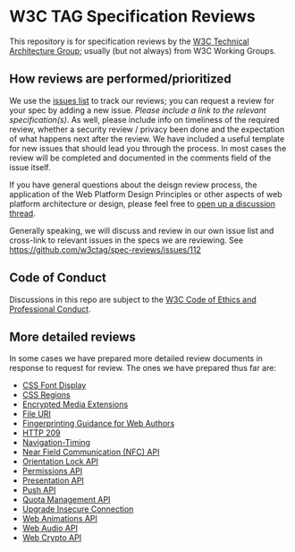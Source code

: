 # W3C TAG Specification Reviews
This repository is for specification reviews by the [W3C Technical Architecture Group](http://www.w3.org/2001/tag/); usually (but not always) from W3C Working Groups.

## How reviews are performed/prioritized
We use the [issues list](https://github.com/w3ctag/spec-reviews/issues) to track our reviews; you can request a review for your spec by adding a new issue. _Please include a link to the relevant specification(s)_. As well, please include info on timeliness of the required review, whether a security review / privacy been done and the expectation of what happens next after the review. We have included a useful template for new issues that should lead you through the process. In most cases the review will be completed and documented in the comments field of the issue itself.

If you have general questions about the deisgn review process, the application of the Web Platform Design Principles or other aspects of web platform architecture or design, please feel free to [open up a discussion thread](https://github.com/w3ctag/design-reviews/discussions).

Generally speaking, we will discuss and review in our own issue list and cross-link to relevant issues in the specs we are reviewing. See https://github.com/w3ctag/spec-reviews/issues/112

## Code of Conduct
Discussions in this repo are subject to the [W3C Code of Ethics and Professional Conduct](https://www.w3.org/Consortium/cepc/).

## More detailed reviews
In some cases we have prepared more detailed review documents in response to request for review. The ones we have prepared thus far are: 

 * [CSS Font Display](./2015/09/CSS-Font-Display.md)
 * [CSS Regions](./2015/01/CSS%20Regions.md)
 * [Encrypted Media Extensions](./2014/10/eme.md)
 * [File URI](./2015/07/file_uri.md)
 * [Fingerprinting Guidance for Web Authors](./2015/05/fingerprint.md)
 * [HTTP 209](./2014/04/http-209.md)
 * [Navigation-Timing](./2015/09/Navigation-Timing.md)
 * [Near Field Communication (NFC) API](./2015/10/nfc-feedback.md)
 * [Orientation Lock API](./2013/07/OrientationLock.md)
 * [Permissions API](./2015/03/Permissions.md)
 * [Presentation API](./2015/presentation-api.md)
 * [Push API](./2013/08/Push%20API.md)
 * [Quota Management API](./2014/02/quota-management-api.md)
 * [Upgrade Insecure Connection](./2015/04/Upgrade_Insecure.md)
 * [Web Animations API](./2013/10/Web%20Animations.md)
 * [Web Audio API](./2013/07/WebAudio.md)
 * [Web Crypto API](./2013/11/WebCrypto.md)

